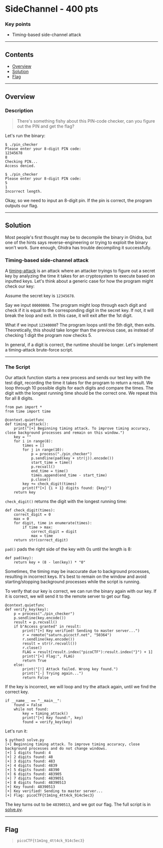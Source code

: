 # **SideChannel - 400 pts**

### Key points

- Timing-based side-channel attack

---

## **Contents**

- [Overview](#overview)
- [Solution](#solution)
- [Flag](#flag)

---

## Overview

### Description

> There's something fishy about this PIN-code checker, can you figure out the PIN and get the flag?

Let's run the binary:

```
$ ./pin_checker
Please enter your 8-digit PIN code:
12345678
8
Checking PIN...
Access denied.
```

```
$ ./pin_checker
Please enter your 8-digit PIN code:
5
1
Incorrect length.
```

Okay, so we need to input an 8-digit pin. If the pin is correct, the program outputs our flag.

---

## Solution

Most people's first thought may be to decompile the binary in Ghidra, but one of the hints says reverse-engineering or trying to exploit the binary won't work. Sure enough, Ghidra has trouble decompiling it successfully.

### **Timing-based side-channel attack**

A [timing-attack](https://en.wikipedia.org/wiki/Timing_attack) is an attack where an attacker tryings to figure out a secret key by analyzing the time it takes for an cryptosystem to execute based on inputted keys. Let's think about a generic case for how the program might check our key:

Assume the secret key is `12345678`.

Say we input `00000000`. The program might loop through each digit and check if it is equal to the corresponding digit in the secret key. If not, it will break the loop and exit. In this case, it will exit after the 1st digit.

What if we input `12340000`? The program loops until the 5th digit, then exits. Theoretically, this should take longer than the previous case, as instead of checking 1 digit the program now checks 5.

In general, if a digit is correct, the runtime should be longer. Let's implement a timing-attack brute-force script.

---

### **The Script**

Our attack function starts a new process and sends our test key with the test digit, recording the time it takes for the program to return a result. We loop through 10 possible digits for each digits and compare the times. The digit with the longest running time should be the correct one. We repeat this for all 8 digits.

```
from pwn import *
from time import time

@context.quietfunc
def timing_attack():
    print("[+] Beginning timing attack. To improve timing accuracy, close background processes and remain on this window.")
    key = ""
    for i in range(8):
        times = []
        for j in range(10):
            p = process("./pin_checker")
            p.sendline(pad(key + str(j)).encode())
            start_time = time()
            p.recvall()
            end_time = time()
            times.append(end_time - start_time)
            p.close()
        key += check_digit(times)
        print(f"[+] {i + 1} digits found: {key}")
    return key
```

`check_digit()` returns the digit with the longest running time:

```
def check_digit(times):
    correct_digit = 0
    max = 0
    for digit, time in enumerate(times):
        if time > max:
            correct_digit = digit
            max = time
    return str(correct_digit)
```

`pad()` pads the right side of the key with 0s until the length is 8:

```
def pad(key):
    return key + (8 - len(key)) * "0"
```

Sometimes, the timing may be inaccurate due to background processes, resulting in incorrect keys. It's best to remain on the window and avoid starting/stopping background processes while the script is running.

To verify that our key is correct, we can run the binary again with our key. If it is correct, we will send it to the remote server to get our flag.

```
@context.quietfunc
def verify_key(key):
    p = process("./pin_checker")
    p.sendline(key.encode())
    result = p.recvall()
    if b"Access granted" in result:
        print("[+] Key verified! Sending to master server...")
        r = remote("saturn.picoctf.net", "50364")
        r.sendline(key.encode())
        result = str(r.recvall())
        r.close()
        FLAG = result[result.index("picoCTF"):result.index("}") + 1]
        print("[+] Flag:", FLAG)
        return True
    else:
        print("[!] Attack failed. Wrong key found.")
        print("[-] Trying again...")
        return False
```

If the key is incorrect, we will loop and try the attack again, until we find the correct key.

```
if __name__ == "__main__":
    found = False
    while not found:
        key = timing_attack()
        print("[+] Key found:", key)
        found = verify_key(key)
```

Let's run it:

```
$ python3 solve.py
[+] Beginning timing attack. To improve timing accuracy, close background processes and do not change windows.
[+] 1 digits found: 4
[+] 2 digits found: 48
[+] 3 digits found: 483
[+] 4 digits found: 4839
[+] 5 digits found: 48390
[+] 6 digits found: 483905
[+] 7 digits found: 4839051
[+] 8 digits found: 48390513
[+] Key found: 48390513
[+] Key verified! Sending to master server...
[+] Flag: picoCTF{t1m1ng_4tt4ck_914c5ec3}

```

The key turns out to be `48390513`, and we got our flag.
The full script is in [solve.py](solve.py).

---

## Flag

> `picoCTF{t1m1ng_4tt4ck_914c5ec3}`

